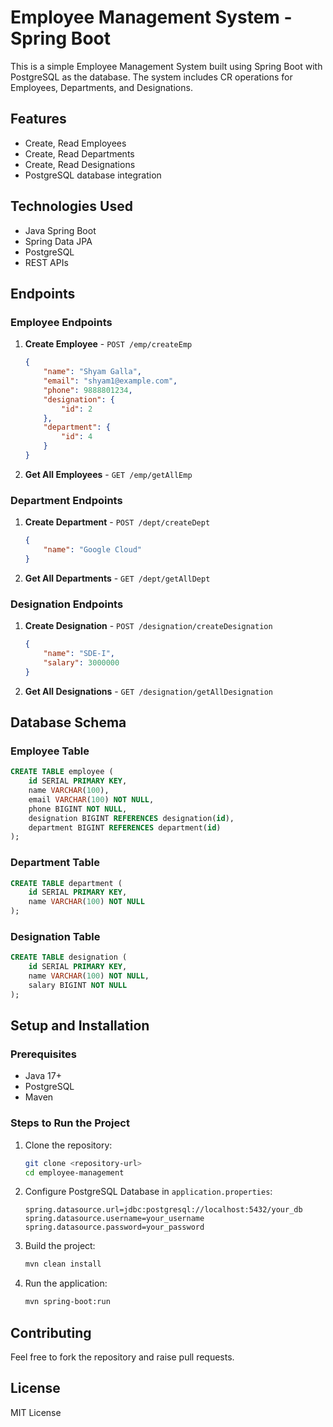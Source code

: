 # Employee Management System - Spring Boot

This is a simple Employee Management System built using Spring Boot with PostgreSQL as the database. The system includes CR operations for Employees, Departments, and Designations.

## Features
- Create, Read Employees
- Create, Read Departments
- Create, Read Designations
- PostgreSQL database integration

## Technologies Used
- Java Spring Boot
- Spring Data JPA
- PostgreSQL
- REST APIs

## Endpoints

### Employee Endpoints
1. **Create Employee** - `POST /emp/createEmp`
   ```json
   {
       "name": "Shyam Galla",
       "email": "shyam1@example.com",
       "phone": 9888801234,
       "designation": {
           "id": 2
       },
       "department": {
           "id": 4
       }
   }
   ```

2. **Get All Employees** - `GET /emp/getAllEmp`

### Department Endpoints
1. **Create Department** - `POST /dept/createDept`
   ```json
   {
       "name": "Google Cloud"
   }
   ```
2. **Get All Departments** - `GET /dept/getAllDept`

### Designation Endpoints
1. **Create Designation** - `POST /designation/createDesignation`
   ```json
   {
       "name": "SDE-I",
       "salary": 3000000
   }
   ```
2. **Get All Designations** - `GET /designation/getAllDesignation`

## Database Schema

### Employee Table
```sql
CREATE TABLE employee (
    id SERIAL PRIMARY KEY,
    name VARCHAR(100),
    email VARCHAR(100) NOT NULL,
    phone BIGINT NOT NULL,
    designation BIGINT REFERENCES designation(id),
    department BIGINT REFERENCES department(id)
);
```

### Department Table
```sql
CREATE TABLE department (
    id SERIAL PRIMARY KEY,
    name VARCHAR(100) NOT NULL
);
```

### Designation Table
```sql
CREATE TABLE designation (
    id SERIAL PRIMARY KEY,
    name VARCHAR(100) NOT NULL,
    salary BIGINT NOT NULL
);
```

## Setup and Installation

### Prerequisites
- Java 17+
- PostgreSQL
- Maven

### Steps to Run the Project
1. Clone the repository:
   ```sh
   git clone <repository-url>
   cd employee-management
   ```
2. Configure PostgreSQL Database in `application.properties`:
   ```properties
   spring.datasource.url=jdbc:postgresql://localhost:5432/your_db
   spring.datasource.username=your_username
   spring.datasource.password=your_password
   ```
3. Build the project:
   ```sh
   mvn clean install
   ```
4. Run the application:
   ```sh
   mvn spring-boot:run
   ```

## Contributing
Feel free to fork the repository and raise pull requests.

## License
MIT License


